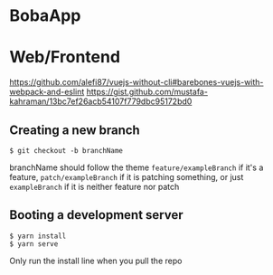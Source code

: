 # BobaApp

# Web/Frontend
https://github.com/alefi87/vuejs-without-cli#barebones-vuejs-with-webpack-and-eslint
https://gist.github.com/mustafa-kahraman/13bc7ef26acb54107f779dbc95172bd0

## Creating a new branch
```
$ git checkout -b branchName
```
branchName should follow the theme `feature/exampleBranch` if it's a feature, `patch/exampleBranch` if it is patching something, or just `exampleBranch` if it is neither feature nor patch

## Booting a development server
```
$ yarn install
$ yarn serve
```

Only run the install line when you pull the repo